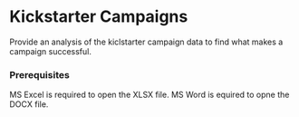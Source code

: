 # Kickstarter Campaigns

Provide an analysis of the kiclstarter campaign data to find what makes a campaign successful.

### Prerequisites

MS Excel is required to open the XLSX file.
MS Word is equired to opne the DOCX file.

